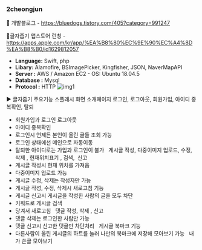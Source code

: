 ### 2cheongjun<br> 

📘 개발블로그 - https://bluedogs.tistory.com/405?category=991247

📱글자줍기 앱스토어 런칭 - https://apps.apple.com/kr/app/%EA%B8%80%EC%9E%90%EC%A4%8D%EA%B8%B0/id1629812057
- **Language:** Swift, php
- **Libary:** Alamofire, BSImagePicker, Kingfisher, JSON, NaverMapAPI
- **Server :** AWS / Amazon EC2 - OS: Ubuntu 18.04.5
- **Database :** Mysql
- **Protocol :** HTTP
![img1](https://user-images.githubusercontent.com/74134181/174625021-5d2e313c-60ce-4b5d-8a06-d1f4a8c694d1.png)

▶ 글자줍기 주요기능
스플래시 화면
소개페이지
로그인, 로그아웃, 회원가입, 아이디 중복확인, 탈퇴
- 회원가입과 로그인 로그아웃
- 아이디 중복확인
- 로그인시 언제든 본인이 올린 글들 조회 가능
- 로그인 상태에선 메인으로 자동이동
- 탈퇴한 아이디로는 가입과 로그인이 불가
 
게시글 작성, 다중이미지 업로드, 수정, 삭제 , 현재위치표기 , 검색,  신고
- 게시글 작성시 현재 위치를 가져옴
- 다중이미지 업로드 가능
- 게시글 수정, 삭제는 작성자만 가능
- 게시글 작성, 수정, 삭제시 새로고침 기능
- 게시글 신고시 게시글을 작성한 사람의 글을 모두 차단
- 키워드로 게시글 검색
- 당겨서 새로고침
 
댓글 작성, 삭제 , 신고
- 댓글 삭제는 로그인한 사람만 가능
- 댓글 신고시 신고한 댓글만 차단처리
 
게시글 북마크 기능
- 다른사람이 올린 게시글의 하트를 눌러 나만의 북마크에 저장해 모아보기 가능
 
내가 쓴글 모아보기
